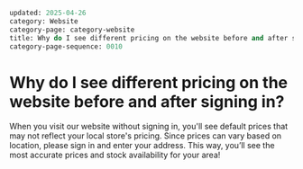 ```meta
updated: 2025-04-26
category: Website
category-page: category-website
title: Why do I see different pricing on the website before and after signing in?
category-page-sequence: 0010
```
# Why do I see different pricing on the website before and after signing in?

When you visit our website without signing in, you'll see default prices that may not reflect your local store's pricing. Since prices can vary based on location, please sign in and enter your address. This way, you’ll see the most accurate prices and stock availability for your area!  